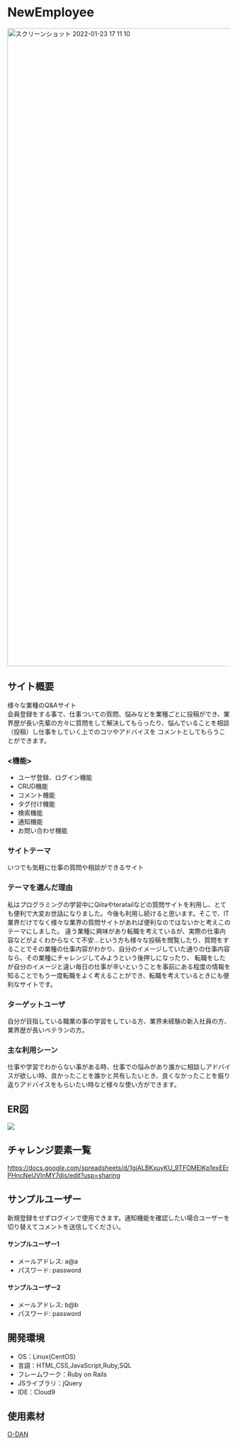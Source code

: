 # NewEmployee
<img width="1440" alt="スクリーンショット 2022-01-23 17 11 10" src="https://user-images.githubusercontent.com/92997241/150670062-5d4ee34e-db5f-49e4-8abd-fb3b786c9988.png">



## サイト概要
様々な業種のQ&Aサイト<br>
会員登録をする事で、仕事ついての質問、悩みなどを業種ごとに投稿ができ、業界歴が長い先輩の方々に質問をして解決してもらったり、悩んでいることを相談（投稿）し仕事をしていく上でのコツやアドバイスを
コメントとしてもらうことができます。<br>

### <機能><br>
- ユーザ登録、ログイン機能
- CRUD機能
- コメント機能
- タグ付け機能
- 検索機能
- 通知機能
- お問い合わせ機能

### サイトテーマ
いつでも気軽に仕事の質問や相談ができるサイト

### テーマを選んだ理由
私はプログラミングの学習中にQiitaやteratailなどの質問サイトを利用し、とても便利で大変お世話になりました。今後も利用し続けると思います。そこで、IT業界だけでなく様々な業界の質問サイトがあれば便利なのではないかと考えこのテーマにしました。
違う業種に興味があり転職を考えているが、実際の仕事内容などがよくわからなくて不安...という方も様々な投稿を閲覧したり、質問をすることでその業種の仕事内容がわかり、自分のイメージしていた通りの仕事内容なら、その業種にチャレンジしてみようという後押しになったり、
転職をしたが自分のイメージと違い毎日の仕事が辛いということを事前にある程度の情報を知ることでもう一度転職をよく考えることができ、転職を考えているときにも便利なサイトです。

### ターゲットユーザ
自分が目指している職業の事の学習をしている方、業界未経験の新入社員の方、業界歴が長いベテランの方。

### 主な利用シーン
仕事や学習でわからない事がある時、仕事での悩みがあり誰かに相談しアドバイスが欲しい時、良かったことを誰かと共有したいとき、良くなかったことを振り返りアドバイスをもらいたい時など様々な使い方ができます。

## ER図
![](https://user-images.githubusercontent.com/92997241/151655284-3c4a4671-0859-45f5-99eb-b6821924f31b.png)



## チャレンジ要素一覧
<https://docs.google.com/spreadsheets/d/1gjALBKxuyKU_9TFOMElKp1exEErPHncNeUVInMY7djs/edit?usp=sharing>

## サンプルユーザー
新規登録をせずログインで使用できます。通知機能を確認したい場合ユーザーを切り替えてコメントを送信してください。

#### サンプルユーザー1
- メールアドレス: a@a
- パスワード: password
#### サンプルユーザー2
- メールアドレス: b@b
- パスワード: password

## 開発環境
- OS：Linux(CentOS)
- 言語：HTML,CSS,JavaScript,Ruby,SQL
- フレームワーク：Ruby on Rails
- JSライブラリ：jQuery
- IDE：Cloud9

## 使用素材
[O-DAN](https://o-dan.net/ja/)
